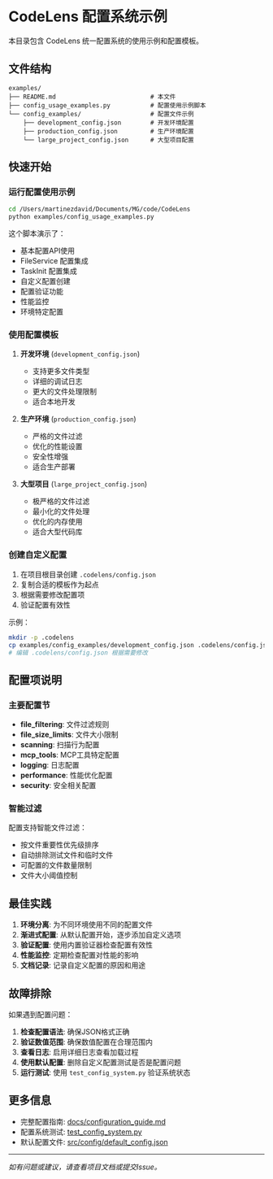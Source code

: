# CodeLens 配置系统示例

本目录包含 CodeLens 统一配置系统的使用示例和配置模板。

## 文件结构

```
examples/
├── README.md                          # 本文件
├── config_usage_examples.py           # 配置使用示例脚本
└── config_examples/                   # 配置文件示例
    ├── development_config.json        # 开发环境配置
    ├── production_config.json         # 生产环境配置
    └── large_project_config.json      # 大型项目配置
```

## 快速开始

### 运行配置使用示例

```bash
cd /Users/martinezdavid/Documents/MG/code/CodeLens
python examples/config_usage_examples.py
```

这个脚本演示了：
- 基本配置API使用
- FileService 配置集成
- TaskInit 配置集成
- 自定义配置创建
- 配置验证功能
- 性能监控
- 环境特定配置

### 使用配置模板

1. **开发环境** (`development_config.json`)
   - 支持更多文件类型
   - 详细的调试日志
   - 更大的文件处理限制
   - 适合本地开发

2. **生产环境** (`production_config.json`)
   - 严格的文件过滤
   - 优化的性能设置
   - 安全性增强
   - 适合生产部署

3. **大型项目** (`large_project_config.json`)
   - 极严格的文件过滤
   - 最小化的文件处理
   - 优化的内存使用
   - 适合大型代码库

### 创建自定义配置

1. 在项目根目录创建 `.codelens/config.json`
2. 复制合适的模板作为起点
3. 根据需要修改配置项
4. 验证配置有效性

示例：
```bash
mkdir -p .codelens
cp examples/config_examples/development_config.json .codelens/config.json
# 编辑 .codelens/config.json 根据需要修改
```

## 配置项说明

### 主要配置节

- **file_filtering**: 文件过滤规则
- **file_size_limits**: 文件大小限制
- **scanning**: 扫描行为配置
- **mcp_tools**: MCP工具特定配置
- **logging**: 日志配置
- **performance**: 性能优化配置
- **security**: 安全相关配置

### 智能过滤

配置支持智能文件过滤：
- 按文件重要性优先级排序
- 自动排除测试文件和临时文件
- 可配置的文件数量限制
- 文件大小阈值控制

## 最佳实践

1. **环境分离**: 为不同环境使用不同的配置文件
2. **渐进式配置**: 从默认配置开始，逐步添加自定义选项
3. **验证配置**: 使用内置验证器检查配置有效性
4. **性能监控**: 定期检查配置对性能的影响
5. **文档记录**: 记录自定义配置的原因和用途

## 故障排除

如果遇到配置问题：

1. **检查配置语法**: 确保JSON格式正确
2. **验证数值范围**: 确保数值配置在合理范围内
3. **查看日志**: 启用详细日志查看加载过程
4. **使用默认配置**: 删除自定义配置测试是否是配置问题
5. **运行测试**: 使用 `test_config_system.py` 验证系统状态

## 更多信息

- 完整配置指南: [docs/configuration_guide.md](../docs/configuration_guide.md)
- 配置系统测试: [test_config_system.py](../test_config_system.py)
- 默认配置文件: [src/config/default_config.json](../src/config/default_config.json)

---

*如有问题或建议，请查看项目文档或提交Issue。*